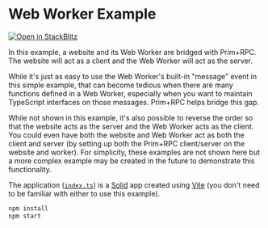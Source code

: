 # Web Worker Example

[![Open in StackBlitz](https://developer.stackblitz.com/img/open_in_stackblitz_small.svg)](https://stackblitz.com/github/doseofted/prim-rpc-examples/tree/main/web-worker)

In this example, a website and its Web Worker are bridged with Prim+RPC. The
website will act as a client and the Web Worker will act as the server.

While it's just as easy to use the Web Worker's built-in "message" event in this
simple example, that can become tedious when there are many functions defined in
a Web Worker, especially when you want to maintain TypeScript interfaces on
those messages. Prim+RPC helps bridge this gap.

While not shown in this example, it's also possible to reverse the order so that
the website acts as the server and the Web Worker acts as the client. You could
even have both the website and Web Worker act as both the client and server (by
setting up both the Prim+RPC client/server on the website and worker). For
simplicity, these examples are not shown here but a more complex example may be
created in the future to demonstrate this functionality.

The application ([`index.ts`](./index.tsx)) is a
[Solid](https://github.com/solidjs/solid) app created using
[Vite](https://github.com/vitejs/vite) (you don't need to be familiar with
either to use this example).

```zsh
npm install
npm start
```
